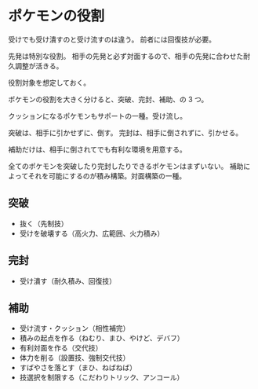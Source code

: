 # ポケモンの役割

受けでも受け潰すのと受け流すのは違う。
前者には回復技が必要。

先発は特別な役割。
相手の先発と必ず対面するので、相手の先発に合わせた耐久調整が活きる。

役割対象を想定しておく。

ポケモンの役割を大きく分けると、突破、完封、補助、の 3 つ。

クッションになるポケモンもサポートの一種。受け流し。

突破は、相手に引かせずに、倒す。
完封は、相手に倒されずに、引かせる。

補助だけは、相手に倒されてでも有利な環境を用意する。

全てのポケモンを突破したり完封したりできるポケモンはまずいない。
補助によってそれを可能にするのが積み構築。対面構築の一種。

## 突破

-   抜く（先制技）
-   受けを破壊する（高火力、広範囲、火力積み）

## 完封

-   受け潰す（耐久積み、回復技）

## 補助

-   受け流す・クッション（相性補完）
-   積みの起点を作る（ねむり、まひ、やけど、デバフ）
-   有利対面を作る（交代技）
-   体力を削る（設置技、強制交代技）
-   すばやさを落とす（まひ、ねばねば）
-   技選択を制限する（こだわりトリック、アンコール）
